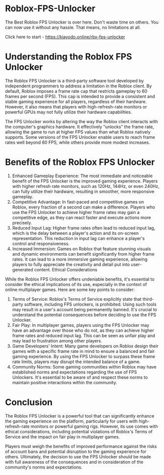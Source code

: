 # Roblox-FPS-Unlocker
The Best Roblox FPS Unlocker is over here. Don't waste time on others. You can now use it without any hassle. That means, no limitations at all.

Click here to start - https://kiayodo.online/rbx-fps-unlocker

# Understanding the Roblox FPS Unlocker

The Roblox FPS Unlocker is a third-party software tool developed by independent programmers to address a limitation in the Roblox client. By default, Roblox imposes a frame rate cap that restricts gameplay to 60 frames per second (FPS). This cap is intended to provide a consistent and stable gaming experience for all players, regardless of their hardware. However, it also means that players with high-refresh-rate monitors or powerful GPUs may not fully utilize their hardware capabilities.

The FPS Unlocker works by altering the way the Roblox client interacts with the computer's graphics hardware. It effectively "unlocks" the frame rate, allowing the game to run at higher FPS values than what Roblox natively supports. Some versions of the FPS Unlocker enable users to reach frame rates well beyond 60 FPS, while others provide more modest increases.

# Benefits of the Roblox FPS Unlocker

1. Enhanced Gameplay Experience: The most immediate and noticeable benefit of the FPS Unlocker is the improved gaming experience. Players with higher refresh rate monitors, such as 120Hz, 144Hz, or even 240Hz, can fully utilize their hardware, resulting in smoother, more responsive gameplay.
2. Competitive Advantage: In fast-paced and competitive games on Roblox, every fraction of a second can make a difference. Players who use the FPS Unlocker to achieve higher frame rates may gain a competitive edge, as they can react faster and execute actions more precisely.
3. Reduced Input Lag: Higher frame rates often lead to reduced input lag, which is the delay between a player's action and its on-screen representation. This reduction in input lag can enhance a player's control and responsiveness.
4. Increased Immersion: Games on Roblox that feature stunning visuals and dynamic environments can benefit significantly from higher frame rates. It can lead to a more immersive gaming experience, allowing players to fully appreciate the creativity and detail put into user-generated content.
Ethical Considerations

While the Roblox FPS Unlocker offers undeniable benefits, it's essential to consider the ethical implications of its use, especially in the context of online multiplayer games. Here are some key points to consider:

1. Terms of Service: Roblox's Terms of Service explicitly state that third-party software, including FPS unlockers, is prohibited. Using such tools may result in a user's account being permanently banned. It's crucial to understand the potential consequences before deciding to use the FPS Unlocker.
2. Fair Play: In multiplayer games, players using the FPS Unlocker may have an advantage over those who do not, as they can achieve higher frame rates and reduced input lag. This can be seen as unfair play and may lead to frustration among other players.
3. Game Developers' Intent: Many game developers on Roblox design their games with a specific frame rate in mind to ensure a balanced and fair gaming experience. By using the FPS Unlocker to surpass these frame rate limits, players may disrupt the intended balance of a game.
4. Community Norms: Some gaming communities within Roblox may have established norms and expectations regarding the use of FPS Unlockers. It's essential to be aware of and respect these norms to maintain positive interactions within the community.

# Conclusion

The Roblox FPS Unlocker is a powerful tool that can significantly enhance the gaming experience on the platform, particularly for users with high-refresh-rate monitors or powerful gaming rigs. However, its use comes with ethical considerations, including potential violations of Roblox's Terms of Service and the impact on fair play in multiplayer games.

Players must weigh the benefits of improved performance against the risks of account bans and potential disruption to the gaming experience for others. Ultimately, the decision to use the FPS Unlocker should be made with full awareness of the consequences and in consideration of the community's norms and expectations.

